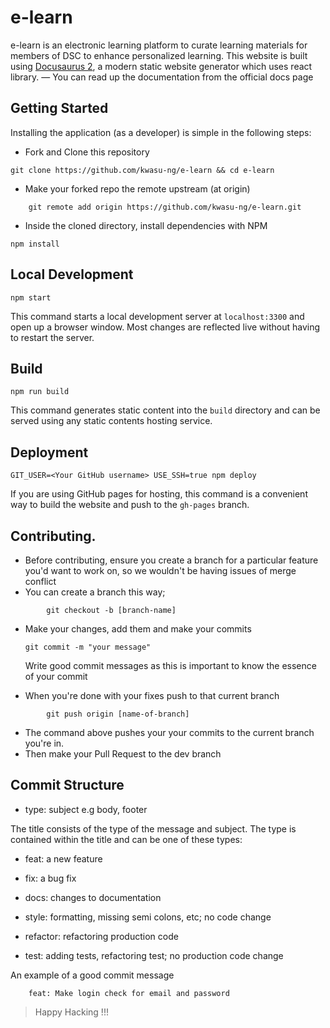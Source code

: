 # e-learn

e-learn is an electronic learning platform to curate learning materials for members of DSC to enhance personalized learning. This website is built using [Docusaurus 2](https://v2.docusaurus.io/), a modern static website generator which uses react library. &mdash; You can read up the documentation from the official docs page

## Getting Started

Installing the application (as a developer) is simple in the following steps:

- Fork and Clone this repository

```git
git clone https://github.com/kwasu-ng/e-learn && cd e-learn
```

- Make your forked repo the remote upstream (at origin)

```
    git remote add origin https://github.com/kwasu-ng/e-learn.git
```

- Inside the cloned directory, install dependencies with NPM

```npm
npm install
```

## Local Development

```console
npm start
```

This command starts a local development server at `localhost:3300` and open up a browser window. Most changes are reflected live without having to restart the server.

## Build

```console
npm run build
```

This command generates static content into the `build` directory and can be served using any static contents hosting service.

## Deployment

```console
GIT_USER=<Your GitHub username> USE_SSH=true npm deploy
```

If you are using GitHub pages for hosting, this command is a convenient way to build the website and push to the `gh-pages` branch.

## Contributing.

- Before contributing, ensure you create a branch for a particular feature you'd want to work on, so we wouldn't be having issues of merge conflict
- You can create a branch this way;

```git
        git checkout -b [branch-name]
```

- Make your changes, add them and make your commits

  ```
  git commit -m "your message"
  ```

  Write good commit messages as this is important to know the essence of your commit

- When you're done with your fixes push to that current branch

```git
        git push origin [name-of-branch]
```

- The command above pushes your your commits to the current branch you're in.
- Then make your Pull Request to the dev branch

## Commit Structure

- type: subject e.g body, footer

The title consists of the type of the message and subject.
The type is contained within the title and can be one of these types:

- feat: a new feature

- fix: a bug fix

- docs: changes to documentation

- style: formatting, missing semi colons, etc; no code change

- refactor: refactoring production code

- test: adding tests, refactoring test; no production code change

An example of a good commit message

```
    feat: Make login check for email and password
```

> Happy Hacking !!!
